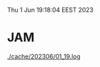 Thu  1 Jun 19:18:04 EEST 2023
# JAM
<a href='./cache/202306/01_19.log'>./cache/202306/01_19.log</a>
